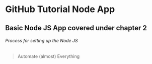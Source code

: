 # GitHub Tutorial Node App

## Basic Node JS App covered under chapter 2

###### Process for setting up the Node JS

> Automate (almost) Everything
